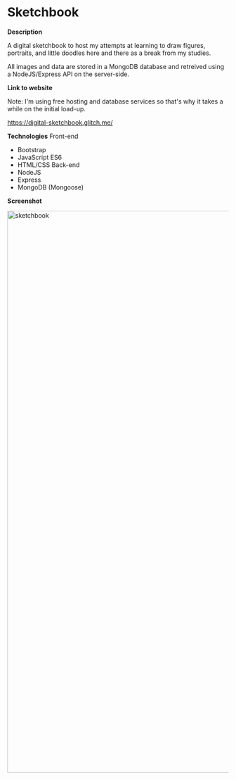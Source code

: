 # Sketchbook
**Description** 

A digital sketchbook to host my attempts at learning to draw figures, portraits, and little doodles here and there as a break from my studies.

All images and data are stored in a MongoDB database and retreived using a NodeJS/Express API on the server-side.

**Link to website**

Note: I'm using free hosting and database services so that's why it takes a while on the initial load-up.

https://digital-sketchbook.glitch.me/

**Technologies** 
Front-end
- Bootstrap
- JavaScript ES6
- HTML/CSS
Back-end
- NodeJS
- Express
- MongoDB (Mongoose)

**Screenshot**

<img width="1276" alt="sketchbook" src="https://user-images.githubusercontent.com/41240707/127676753-219137f9-fc15-4d5b-a2c1-2d0f3b35c884.png">
